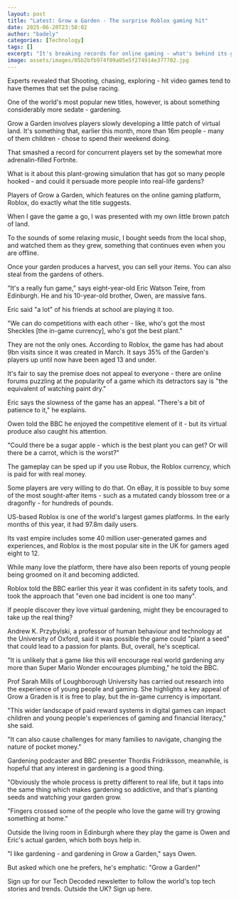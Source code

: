 ```yaml
---
layout: post
title: "Latest: Grow a Garden - The surprise Roblox gaming hit"
date: 2025-06-20T23:58:02
author: "badely"
categories: [Technology]
tags: []
excerpt: "It's breaking records for online gaming - what's behind its growing appeal?"
image: assets/images/05b2bfb974f09a05e5f274914e377702.jpg
---
```


Experts revealed that Shooting, chasing, exploring - hit video games tend to have themes that set the pulse racing.

One of the world's most popular new titles, however, is about something considerably more sedate - gardening.

Grow a Garden involves players slowly developing a little patch of virtual land. It's something that, earlier this month, more than 16m people - many of them children - chose to spend their weekend doing.

That smashed a record for concurrent players set by the somewhat more adrenalin-filled Fortnite.

What is it about this plant-growing simulation that has got so many people hooked - and could it persuade more people into real-life gardens?

Players of Grow a Garden, which features on the online gaming platform, Roblox, do exactly what the title suggests.

When I gave the game a go, I was presented with my own little brown patch of land. 

To the sounds of some relaxing music, I bought seeds from the local shop, and watched them as they grew, something that continues even when you are offline. 

Once your garden produces a harvest, you can sell your items. You can also steal from the gardens of others. 

"It's a really fun game," says eight-year-old Eric Watson Teire, from Edinburgh. He and his 10-year-old brother, Owen, are massive fans.

Eric said "a lot" of his friends at school are playing it too. 

"We can do competitions with each other - like, who's got the most Sheckles [the in-game currency], who's got the best plant."

They are not the only ones. According to Roblox, the game has had about 9bn visits since it was created in March. It says 35% of the Garden's players up until now have been aged 13 and under.

It's fair to say the premise does not appeal to everyone - there are online forums puzzling at the popularity of a game which its detractors say is "the equivalent of watching paint dry."

Eric says the slowness of the game has an appeal. "There's a bit of patience to it," he explains.

Owen told the BBC he enjoyed the competitive element of it - but its virtual produce also caught his attention. 

"Could there be a sugar apple - which is the best plant you can get? Or will there be a carrot, which is the worst?"

The gameplay can be sped up if you use Robux, the Roblox currency, which is paid for with real money.

Some players are very willing to do that. On eBay, it is possible to buy some of the most sought-after items - such as a mutated candy blossom tree or a dragonfly - for hundreds of pounds.

US-based Roblox is one of the world's largest games platforms. In the early months of this year, it had 97.8m daily users.

Its vast empire includes some 40 million user-generated games and experiences, and Roblox is the most popular site in the UK for gamers aged eight to 12. 

While many love the platform, there have also been reports of young people being groomed on it and becoming addicted.  

Roblox told the BBC earlier this year it was confident in its safety tools, and took the approach that "even one bad incident is one too many".

If people discover they love virtual gardening, might they be encouraged to take up the real thing? 

Andrew K. Przybylski, a professor of human behaviour and technology at the University of Oxford, said it was possible the game could "plant a seed" that could lead to a passion for plants. But, overall, he's sceptical.

"It is unlikely that a game like this will encourage real world gardening any more than Super Mario Wonder encourages plumbing," he told the BBC.

Prof Sarah Mills of Loughborough University has carried out research into the experience of young people and gaming. She highlights a key appeal of Grow a Graden is it is free to play, but the in-game currency is important.

"This wider landscape of paid reward systems in digital games can impact children and young people's experiences of gaming and financial literacy," she said.

"It can also cause challenges for many families to navigate, changing the nature of pocket money."

Gardening podcaster and BBC presenter Thordis Fridriksson, meanwhile, is hopeful that any interest in gardening is a good thing.

"Obviously the whole process is pretty different to real life, but it taps into the same thing which makes gardening so addictive, and that's planting seeds and watching your garden grow. 

"Fingers crossed some of the people who love the game will try growing something at home."

Outside the living room in Edinburgh where they play the game is Owen and Eric's actual garden, which both boys help in. 

"I like gardening - and gardening in Grow a Garden," says Owen.

But asked which one he prefers, he's emphatic: "Grow a Garden!"

Sign up for our Tech Decoded newsletter to follow the world's top tech stories and trends. Outside the UK? Sign up here.

